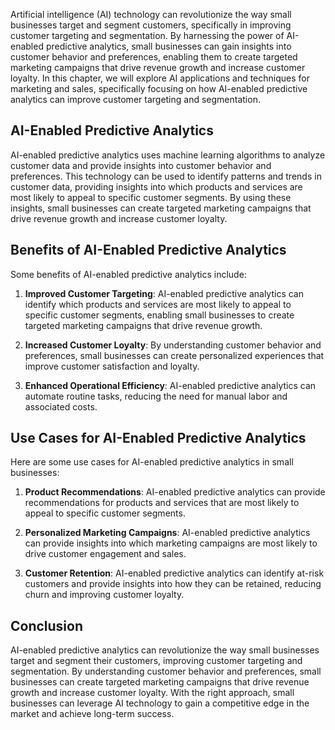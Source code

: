 
Artificial intelligence (AI) technology can revolutionize the way small businesses target and segment customers, specifically in improving customer targeting and segmentation. By harnessing the power of AI-enabled predictive analytics, small businesses can gain insights into customer behavior and preferences, enabling them to create targeted marketing campaigns that drive revenue growth and increase customer loyalty. In this chapter, we will explore AI applications and techniques for marketing and sales, specifically focusing on how AI-enabled predictive analytics can improve customer targeting and segmentation.

AI-Enabled Predictive Analytics
-------------------------------

AI-enabled predictive analytics uses machine learning algorithms to analyze customer data and provide insights into customer behavior and preferences. This technology can be used to identify patterns and trends in customer data, providing insights into which products and services are most likely to appeal to specific customer segments. By using these insights, small businesses can create targeted marketing campaigns that drive revenue growth and increase customer loyalty.

Benefits of AI-Enabled Predictive Analytics
-------------------------------------------

Some benefits of AI-enabled predictive analytics include:

1. **Improved Customer Targeting**: AI-enabled predictive analytics can identify which products and services are most likely to appeal to specific customer segments, enabling small businesses to create targeted marketing campaigns that drive revenue growth.

2. **Increased Customer Loyalty**: By understanding customer behavior and preferences, small businesses can create personalized experiences that improve customer satisfaction and loyalty.

3. **Enhanced Operational Efficiency**: AI-enabled predictive analytics can automate routine tasks, reducing the need for manual labor and associated costs.

Use Cases for AI-Enabled Predictive Analytics
---------------------------------------------

Here are some use cases for AI-enabled predictive analytics in small businesses:

1. **Product Recommendations**: AI-enabled predictive analytics can provide recommendations for products and services that are most likely to appeal to specific customer segments.

2. **Personalized Marketing Campaigns**: AI-enabled predictive analytics can provide insights into which marketing campaigns are most likely to drive customer engagement and sales.

3. **Customer Retention**: AI-enabled predictive analytics can identify at-risk customers and provide insights into how they can be retained, reducing churn and improving customer loyalty.

Conclusion
----------

AI-enabled predictive analytics can revolutionize the way small businesses target and segment their customers, improving customer targeting and segmentation. By understanding customer behavior and preferences, small businesses can create targeted marketing campaigns that drive revenue growth and increase customer loyalty. With the right approach, small businesses can leverage AI technology to gain a competitive edge in the market and achieve long-term success.

